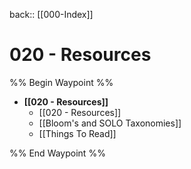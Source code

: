  back:: [[000-Index]]


# 020 - Resources

%% Begin Waypoint %%
- **[[020 - Resources]]**
	- [[020 - Resources]]
	- [[Bloom's and SOLO Taxonomies]]
	- [[Things To Read]]

%% End Waypoint %%


